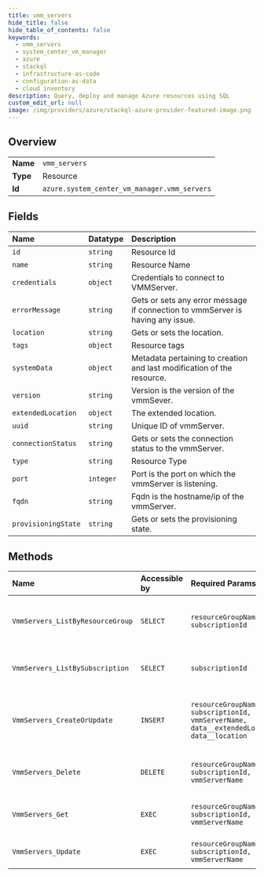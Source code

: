 ```yaml
---
title: vmm_servers
hide_title: false
hide_table_of_contents: false
keywords:
  - vmm_servers
  - system_center_vm_manager
  - azure    
  - stackql
  - infrastructure-as-code
  - configuration-as-data
  - cloud inventory
description: Query, deploy and manage Azure resources using SQL
custom_edit_url: null
image: /img/providers/azure/stackql-azure-provider-featured-image.png
---
```

  
    

## Overview
<table><tbody>
<tr><td><b>Name</b></td><td><code>vmm_servers</code></td></tr>
<tr><td><b>Type</b></td><td>Resource</td></tr>
<tr><td><b>Id</b></td><td><code>azure.system_center_vm_manager.vmm_servers</code></td></tr>
</tbody></table>

## Fields
| Name | Datatype | Description |
|:-----|:---------|:------------|
| `id` | `string` | Resource Id |
| `name` | `string` | Resource Name |
| `credentials` | `object` | Credentials to connect to VMMServer. |
| `errorMessage` | `string` | Gets or sets any error message if connection to vmmServer is having any issue. |
| `location` | `string` | Gets or sets the location. |
| `tags` | `object` | Resource tags |
| `systemData` | `object` | Metadata pertaining to creation and last modification of the resource. |
| `version` | `string` | Version is the version of the vmmSever. |
| `extendedLocation` | `object` | The extended location. |
| `uuid` | `string` | Unique ID of vmmServer. |
| `connectionStatus` | `string` | Gets or sets the connection status to the vmmServer. |
| `type` | `string` | Resource Type |
| `port` | `integer` | Port is the port on which the vmmServer is listening. |
| `fqdn` | `string` | Fqdn is the hostname/ip of the vmmServer. |
| `provisioningState` | `string` | Gets or sets the provisioning state. |
## Methods
| Name | Accessible by | Required Params | Description |
|:-----|:--------------|:----------------|:------------|
| `VmmServers_ListByResourceGroup` | `SELECT` | `resourceGroupName, subscriptionId` | List of VmmServers in a resource group. |
| `VmmServers_ListBySubscription` | `SELECT` | `subscriptionId` | List of VmmServers in a subscription. |
| `VmmServers_CreateOrUpdate` | `INSERT` | `resourceGroupName, subscriptionId, vmmServerName, data__extendedLocation, data__location` | Onboards the SCVMM fabric as an Azure VmmServer resource. |
| `VmmServers_Delete` | `DELETE` | `resourceGroupName, subscriptionId, vmmServerName` | Deboards the SCVMM fabric from Azure. |
| `VmmServers_Get` | `EXEC` | `resourceGroupName, subscriptionId, vmmServerName` | Implements VMMServer GET method. |
| `VmmServers_Update` | `EXEC` | `resourceGroupName, subscriptionId, vmmServerName` | Updates the VmmServers resource. |

